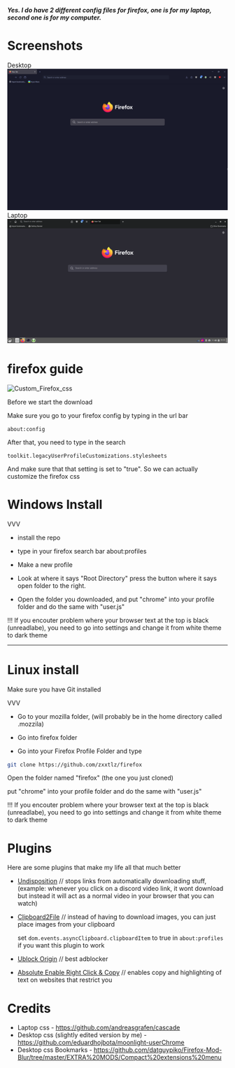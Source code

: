 ***Yes. I do have 2 different config files for firefox, one is for my laptop, second one is for my computer.***

# Screenshots
Desktop
![desktop](https://github.com/zxxtlz/firefox/blob/main/screenshots/desktop.png?raw=true)
Laptop
![laptop](https://github.com/zxxtlz/firefox/blob/main/screenshots/laptop1.png?raw=true)

# firefox guide
![Custom_Firefox_css](https://github.com/zxxtlz/firefox/assets/75642081/83c40da7-b45e-4dba-9dbb-c212ad3ec985)

Before we start the download

Make sure you go to your firefox config by typing in the url bar

    about:config

After that, you need to type in the search

    toolkit.legacyUserProfileCustomizations.stylesheets 

And make sure that that setting is set to "true". So we can actually customize the firefox css


# Windows Install

VVV

- install the repo

- type in your firefox search bar about:profiles

- Make a new profile

- Look at where it says "Root Directory" press the button where it says open folder to the right.

- Open the folder you downloaded, and put "chrome" into your profile folder and do the same with "user.js"

!!! If you encouter problem where your browser text at the top is black (unreadlabe), you need to go into settings and change it from white theme to dark theme

__________________________________


# Linux install
Make sure you have Git installed

VVV

- Go to your mozilla folder, (will probably be in the home directory called .mozzila)

- Go into firefox folder

- Go into your Firefox Profile Folder and type
```sh
git clone https://github.com/zxxtlz/firefox
```

Open the folder named "firefox" (the one you just cloned)

put "chrome" into your profile folder and do the same with "user.js"

!!! If you encouter problem where your browser text at the top is black (unreadlabe), you need to go into settings and change it from white theme to dark theme

# Plugins

Here are some plugins that make my life all that much better
- [Undisposition](https://addons.mozilla.org/en-US/firefox/addon/undisposition-racle-fork/) // stops links from automatically downloading stuff, (example: whenever you click on a discord video link, it wont download but instead it will act as a normal video in your browser that you can watch)
- [Clipboard2File](https://addons.mozilla.org/en-US/firefox/addon/clipboard2file/)  // instead of having to download images, you can just place images from your clipboard

    set ```dom.events.asyncClipboard.clipboardItem``` to true in ```about:profiles``` if you want this plugin to work
- [Ublock Origin](https://addons.mozilla.org/en-US/firefox/addon/ublock-origin/) // best adblocker
- [Absolute Enable Right Click & Copy](https://addons.mozilla.org/en-US/firefox/addon/absolute-enable-right-click/) // enables copy and highlighting of text on websites that restrict you 

# Credits

- Laptop css - https://github.com/andreasgrafen/cascade
- Desktop css (slightly edited version by me) - https://github.com/eduardhojbota/moonlight-userChrome
- Desktop css Bookmarks - https://github.com/datguypiko/Firefox-Mod-Blur/tree/master/EXTRA%20MODS/Compact%20extensions%20menu
